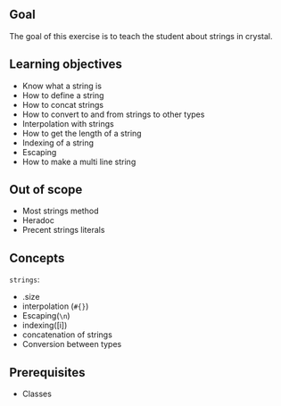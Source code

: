 ## Goal

The goal of this exercise is to teach the student about strings in crystal.

## Learning objectives

- Know what a string is
- How to define a string
- How to concat strings
- How to convert to and from strings to other types
- Interpolation with strings
- How to get the length of a string
- Indexing of a string
- Escaping
- How to make a multi line string

## Out of scope

- Most strings method
- Heradoc
- Precent strings literals

## Concepts

`strings`:

- .size
- interpolation (`#{}`)
- Escaping(`\n`)
- indexing([i])
- concatenation of strings
- Conversion between types

## Prerequisites

- Classes
